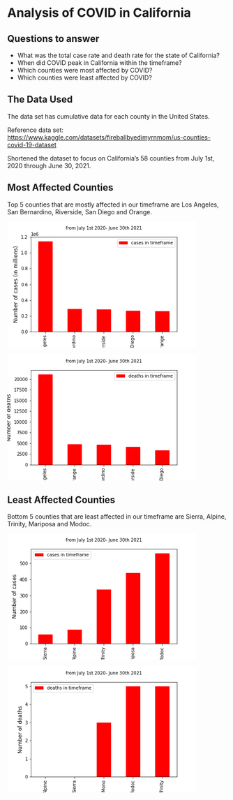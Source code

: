 # Analysis  of COVID in California

## Questions to answer

* What was the total case rate and death rate for the state of California?
* When did COVID peak in California within the timeframe?
* Which counties were most  affected by COVID?
* Which counties were least affected by COVID?

## The Data Used

The data set has  cumulative data for each county in the United States.

Reference data set: https://www.kaggle.com/datasets/fireballbyedimyrnmom/us-counties-covid-19-dataset 

Shortened the dataset to focus on  California’s 58 counties from July 1st, 2020 through June 30, 2021.

## Most Affected Counties

Top 5 counties that are mostly affected in our timeframe are Los Angeles, San Bernardino, Riverside, San Diego and Orange. 

![Most Affected](./Images/top_counties_cases.png)

![Most Affected](./Images/top_counties_deaths.png)

## Least Affected Counties

Bottom 5 counties that are least affected in our timeframe are Sierra, Alpine, Trinity, Mariposa and Modoc.

![Least Affected](./Images/bottom_counties_cases.png)

![Least Affected](./Images/bottom_counties_deaths.png)



